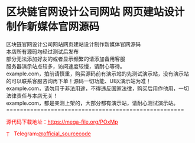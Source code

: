 # 区块链官网设计公司网站 网页建站设计制作新媒体官网源码

区块链官网设计公司网站网页建站设计制作新媒体官网源码<br>本店所有源码均经过测试后发布<br>部分无法添加好友的或者显示频繁的请添加备用客服<br>服务器演示站点较多，访问速度较慢，请耐心等待。<br>example.com，拍前请慎重，购买源码前有演示站的先测试演示站，没有演示站的可以联系客服咨询再下单！源码一切功能、UI以演示站为准！<br>example.com，请勿用于非法用途，不得违反国家法律，购买后用作他用，一切法律责任与本店无关！<br>example.com，都是亲测上架的，大部分都有演示站，请耐心测试演示站。<br>====================================================<br>


<p style="color: red;">源代码下载地址：<a href="https://mega-file.org/POxMp" style="color: red;">https://mega-file.org/POxMp</a></p><p style="color: red;"><img src="https://cdn-icons-png.flaticon.com/512/2111/2111646.png" alt="Telegram Icon" style="width: 16px; vertical-align: middle; margin-right: 5px;">Telegram:<a href="https://t.me/official_sourcecode" style="color: red;">@official_sourcecode</a></p>